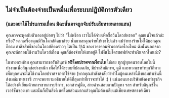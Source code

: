 



<h2>ไม่จำเป็นต้องจ่ายเป็นหมื่นเพื่อระบบปฏิบัติการตัวเดียว</h2>

<h3>(และอย่าใช้โปรแกรมเถื่อน มิฉะนั้นอาจถูกจับปรับเสียหายหลายแสน)</h3>

คุณอาจจะพูดกับตัวเองอยู่บ่อยๆ ไปว่า "ไม่หร๊อก เราไม่ได้จ่ายเพื่อซื้อวินโดวส์หรอก" คุณแน่ใจแล้วล่ะหรือ? หากเครื่องคุณมีวินโดวส์ติดมาด้วย นั่นแหละคุณจ่ายให้เขาไปแล้ว แม้ว่าทางร้านไม่ได้บอกคุณก็ตาม ค่าลิขสิทธิ์ของวินโดวส์คิดคร่าวๆ ได้เป็น 1/4 ของราคาคอมพิวเตอร์เครื่องใหม่ ดังนั้นนอกจากคุณจะลักลอบใช้งานวินโดวส์เถื่อน คุณก็ต้องจ่ายให้เขาอยู่ดี ไม่งั้นไมโครซอฟท์จะทำเงินจากไหนล่ะ?

ในทางตรงข้าม คุณสามารถขอรับลินุกซ์ <b>ฟรีโดยปราศจากเงื่อนไข</b> ใช่เลย ทุกผู้ทุกคนรอบโลกใบนี้ทำงานเพื่อลินุกซ์อย่างหนัก เพื่อให้ได้ระบบที่ปลอดภัย, มีประสิทธิภาพ, ดูดี และพวกเขาทำทุกวิถีทางเพื่อทุกคนจะได้ใช้งานโดยปราศจากค่าใช้จ่าย (หากคุณกำลังสงสัยว่าทำไมผู้คนเหล่านี้ถึงยอมทำเช่นนี้ ส่งเมล์มาหาเราซิ เราจะพยายามอธิบายให้ดีที่สุดเท่าที่เราจะทำได้ :) ) แน่นอนบางบริษัทยังคงทำธุรกิจได้อย่างดีเยี่ยมด้วยการขายการบริการ, เอกสารคู่มือ, สายด่วนสอบถามปัญหา ฯลฯ สำหรับลินุกซ์ในเวอร์ชั่นของเขา และนั่นก็เป็นสิ่งดี แต่โดยส่วนมากแล้วคุณไม่ต้องเสียแม้เพียงเศษสตางค์เดียว




